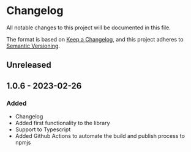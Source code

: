 # Changelog

All notable changes to this project will be documented in this file.

The format is based on [Keep a Changelog](https://keepachangelog.com/en/1.0.0/),
and this project adheres to [Semantic Versioning](https://semver.org/spec/v2.0.0.html).

## Unreleased

## 1.0.6 - 2023-02-26
### Added
- Changelog
- Added first functionality to the library
- Support to Typescript
- Added Github Actions to automate the build and publish process to npmjs
